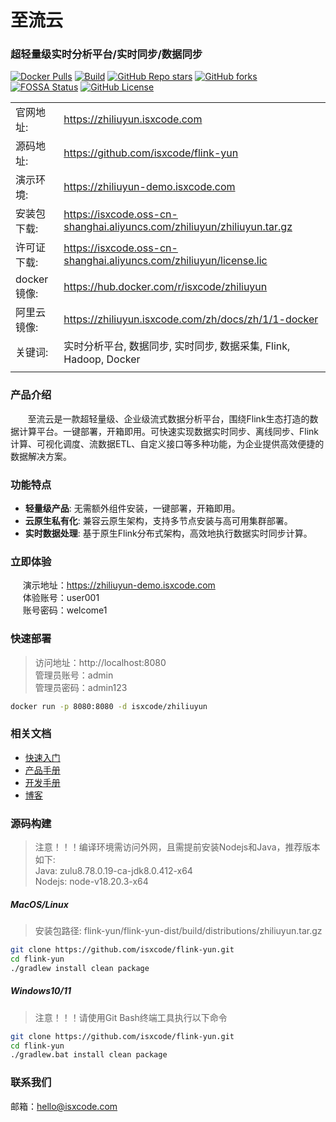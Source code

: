 # 至流云

### 超轻量级实时分析平台/实时同步/数据同步

[![Docker Pulls](https://img.shields.io/docker/pulls/isxcode/zhiliuyun)](https://hub.docker.com/r/isxcode/zhiliuyun)
[![Build](https://github.com/isxcode/flink-yun/actions/workflows/build.yml/badge.svg?branch=main)](https://github.com/isxcode/flink-yun/actions/workflows/build.yml)
[![GitHub Repo stars](https://img.shields.io/github/stars/isxcode/flink-yun)](https://github.com/isxcode/flink-yun)
[![GitHub forks](https://img.shields.io/github/forks/isxcode/flink-yun)](https://github.com/isxcode/flink-yun/fork)
[![FOSSA Status](https://app.fossa.com/api/projects/git%2Bgithub.com%2Fisxcode%2Fflink-yun.svg?type=shield&issueType=license)](https://app.fossa.com/projects/git%2Bgithub.com%2Fisxcode%2Fflink-yun?ref=badge_shield&issueType=license)
[![GitHub License](https://img.shields.io/github/license/isxcode/flink-yun)](https://github.com/isxcode/flink-yun/blob/main/LICENSE)

|           |                                                                         |
|-----------|-------------------------------------------------------------------------|
| 官网地址:     | https://zhiliuyun.isxcode.com                                           |
| 源码地址:     | https://github.com/isxcode/flink-yun                                    |
| 演示环境:     | https://zhiliuyun-demo.isxcode.com                                      |
| 安装包下载:    | https://isxcode.oss-cn-shanghai.aliyuncs.com/zhiliuyun/zhiliuyun.tar.gz |
| 许可证下载:    | https://isxcode.oss-cn-shanghai.aliyuncs.com/zhiliuyun/license.lic      |
| docker镜像: | https://hub.docker.com/r/isxcode/zhiliuyun                              |
| 阿里云镜像:    | https://zhiliuyun.isxcode.com/zh/docs/zh/1/1-docker                     |
| 关键词:      | 实时分析平台, 数据同步, 实时同步, 数据采集, Flink, Hadoop, Docker                         |
|           |                                                                         |

### 产品介绍

&nbsp;&nbsp;&nbsp;&nbsp;&nbsp;&nbsp;&nbsp;至流云是一款超轻量级、企业级流式数据分析平台，围绕Flink生态打造的数据计算平台。一键部署，开箱即用。可快速实现数据实时同步、离线同步、Flink计算、可视化调度、流数据ETL、自定义接口等多种功能，为企业提供高效便捷的数据解决方案。

### 功能特点

- **轻量级产品**: 无需额外组件安装，一键部署，开箱即用。
- **云原生私有化**: 兼容云原生架构，支持多节点安装与高可用集群部署。
- **实时数据处理**: 基于原生Flink分布式架构，高效地执行数据实时同步计算。

### 立即体验

&nbsp;&nbsp;&nbsp;&nbsp;&nbsp;演示地址：https://zhiliuyun-demo.isxcode.com  
&nbsp;&nbsp;&nbsp;&nbsp;&nbsp;体验账号：user001  
&nbsp;&nbsp;&nbsp;&nbsp;&nbsp;账号密码：welcome1

### 快速部署

> 访问地址：http://localhost:8080 </br>
> 管理员账号：admin </br>
> 管理员密码：admin123

```bash
docker run -p 8080:8080 -d isxcode/zhiliuyun
```

### 相关文档

- [快速入门](https://zhiliuyun.isxcode.com/zh/docs/zh/1/0)
- [产品手册](https://zhiliuyun.isxcode.com/zh/docs/zh/2/0)
- [开发手册](https://zhiliuyun.isxcode.com/zh/docs/zh/6/0)
- [博客](https://ispong.isxcode.com/tags/flink/)

### 源码构建

> 注意！！！编译环境需访问外网，且需提前安装Nodejs和Java，推荐版本如下: </br>
> Java: zulu8.78.0.19-ca-jdk8.0.412-x64 </br>
> Nodejs: node-v18.20.3-x64

##### MacOS/Linux

> 安装包路径: flink-yun/flink-yun-dist/build/distributions/zhiliuyun.tar.gz

```bash
git clone https://github.com/isxcode/flink-yun.git
cd flink-yun
./gradlew install clean package
```

##### Windows10/11

> 注意！！！请使用Git Bash终端工具执行以下命令

```bash
git clone https://github.com/isxcode/flink-yun.git
cd flink-yun
./gradlew.bat install clean package
```

### 联系我们

邮箱：hello@isxcode.com
